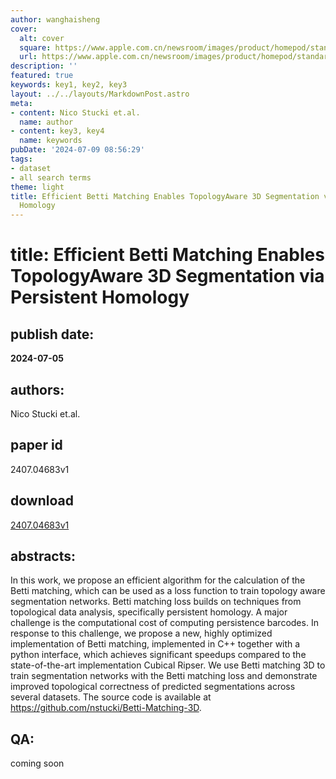 ```yaml
---
author: wanghaisheng
cover:
  alt: cover
  square: https://www.apple.com.cn/newsroom/images/product/homepod/standard/Apple-HomePod-hero-230118_big.jpg.large_2x.jpg
  url: https://www.apple.com.cn/newsroom/images/product/homepod/standard/Apple-HomePod-hero-230118_big.jpg.large_2x.jpg
description: ''
featured: true
keywords: key1, key2, key3
layout: ../../layouts/MarkdownPost.astro
meta:
- content: Nico Stucki et.al.
  name: author
- content: key3, key4
  name: keywords
pubDate: '2024-07-09 08:56:29'
tags:
- dataset
- all search terms
theme: light
title: Efficient Betti Matching Enables TopologyAware 3D Segmentation via Persistent
  Homology
---
```


# title: Efficient Betti Matching Enables TopologyAware 3D Segmentation via Persistent Homology 
## publish date: 
**2024-07-05** 
## authors: 
  Nico Stucki et.al. 
## paper id
2407.04683v1
## download
[2407.04683v1](http://arxiv.org/abs/2407.04683v1)
## abstracts:
In this work, we propose an efficient algorithm for the calculation of the Betti matching, which can be used as a loss function to train topology aware segmentation networks. Betti matching loss builds on techniques from topological data analysis, specifically persistent homology. A major challenge is the computational cost of computing persistence barcodes. In response to this challenge, we propose a new, highly optimized implementation of Betti matching, implemented in C++ together with a python interface, which achieves significant speedups compared to the state-of-the-art implementation Cubical Ripser. We use Betti matching 3D to train segmentation networks with the Betti matching loss and demonstrate improved topological correctness of predicted segmentations across several datasets. The source code is available at https://github.com/nstucki/Betti-Matching-3D.
## QA:
coming soon
